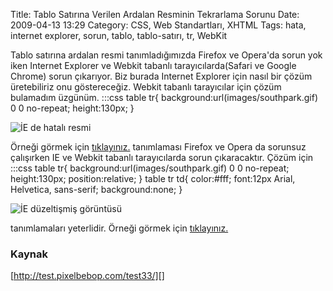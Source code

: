 Title: Tablo Satırına Verilen Ardalan Resminin Tekrarlama Sorunu
Date: 2009-04-13 13:29
Category: CSS, Web Standartları, XHTML
Tags: hata, internet explorer, sorun, tablo, tablo-satırı, tr, WebKit

Tablo satırına ardalan resmi tanımladığımızda Firefox ve Opera'da sorun
yok iken Internet Explorer ve Webkit tabanlı tarayıcılarda(Safari ve
Google Chrome) sorun çıkarıyor. Biz burada Internet Explorer için nasıl
bir çözüm üretebiliriz onu göstereceğiz. Webkit tabanlı tarayıcılar için
çözüm bulamadım üzgünüm. 	:::css
	 table tr{
background:url(images/southpark.gif) 0 0 no-repeat; height:130px; }


![İE de hatalı resmi][]

Örneği görmek için [tıklayınız.][] tanımlaması Firefox ve Opera da
sorunsuz çalışırken IE ve Webkit tabanlı tarayıcılarda sorun
çıkaracaktır. Çözüm için 	:::css
	 table tr{
background:url(images/southpark.gif) 0 0 no-repeat; height:130px;
position:relative; } table tr td{ color:#fff; font:12px Arial,
Helvetica, sans-serif; background:none; } 

![İE düzeltişmiş görüntüsü][]

tanımlamaları yeterlidir. Örneği görmek için [tıklayınız.][1]

### Kaynak

[http://test.pixelbebop.com/test33/][]

</p>

  [İE de hatalı resmi]: /images/tr_hatali_ie.gif
  [tıklayınız.]: /static/dokumanlar/tablo_satiri.html
  [İE düzeltişmiş görüntüsü]: /images/tr_duzeltilmis_ie.gif
  [1]: /static/dokumanlar/tablo_satiri2.html
  [http://test.pixelbebop.com/test33/]: http://test.pixelbebop.com/test33/
